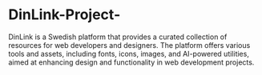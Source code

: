 # DinLink-Project-
DinLink is a Swedish platform that provides a curated collection of resources for web developers and designers. The platform offers various tools and assets, including fonts, icons, images, and AI-powered utilities, aimed at enhancing design and functionality in web development projects.
